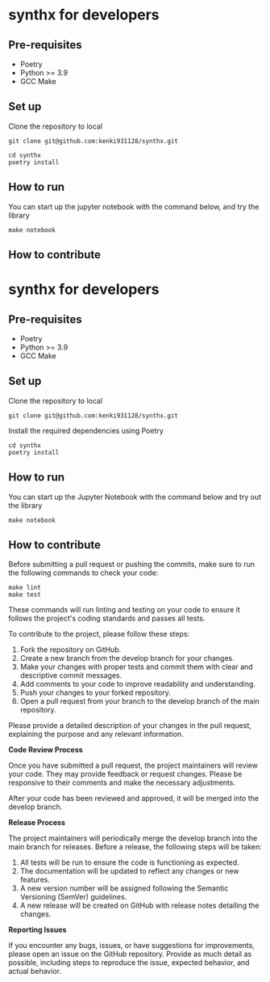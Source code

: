 # synthx for developers

## Pre-requisites

- Poetry
- Python >= 3.9
- GCC Make

## Set up

Clone the repository to local

```
git clone git@github.com:kenki931128/synthx.git
```

```
cd synthx
poetry install
```

## How to run

You can start up the jupyter notebook with the command below, and try the library

```
make notebook
```

## How to contribute




# synthx for developers

## Pre-requisites

- Poetry
- Python >= 3.9
- GCC Make

## Set up
Clone the repository to local

```
git clone git@github.com:kenki931128/synthx.git
```

Install the required dependencies using Poetry

```
cd synthx
poetry install
```

## How to run
You can start up the Jupyter Notebook with the command below and try out the library

```
make notebook
```

## How to contribute

Before submitting a pull request or pushing the commits, make sure to run the following commands to check your code:

```
make lint
make test
```

These commands will run linting and testing on your code to ensure it follows the project's coding standards and passes all tests.

To contribute to the project, please follow these steps:

1. Fork the repository on GitHub.
2. Create a new branch from the develop branch for your changes.
3. Make your changes with proper tests and commit them with clear and descriptive commit messages.
4. Add comments to your code to improve readability and understanding.
5. Push your changes to your forked repository.
6. Open a pull request from your branch to the develop branch of the main repository.

Please provide a detailed description of your changes in the pull request, explaining the purpose and any relevant information.

**Code Review Process**

Once you have submitted a pull request, the project maintainers will review your code. They may provide feedback or request changes. Please be responsive to their comments and make the necessary adjustments.

After your code has been reviewed and approved, it will be merged into the develop branch.

**Release Process**

The project maintainers will periodically merge the develop branch into the main branch for releases. Before a release, the following steps will be taken:

1. All tests will be run to ensure the code is functioning as expected.
2. The documentation will be updated to reflect any changes or new features.
3. A new version number will be assigned following the Semantic Versioning (SemVer) guidelines.
4. A new release will be created on GitHub with release notes detailing the changes.

**Reporting Issues**

If you encounter any bugs, issues, or have suggestions for improvements, please open an issue on the GitHub repository. Provide as much detail as possible, including steps to reproduce the issue, expected behavior, and actual behavior.
